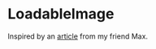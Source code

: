 # LoadableImage

Inspired by an [article](https://medium.com/@mshcheglov/reusable-image-cache-in-swift-9b90eb338e8d) from my friend Max.
